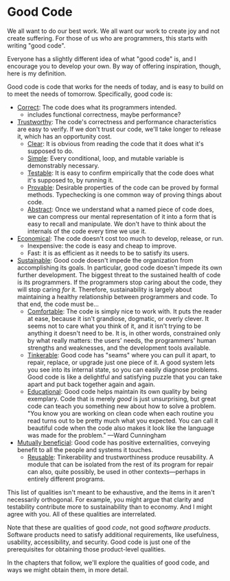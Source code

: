 # Good Code

We all want to do our best work. We all want our work to create joy and not create suffering. For those of us who are programmers, this starts with writing "good code".

Everyone has a slightly different idea of what "good code" is, and I encourage you to develop your own. By way of offering inspiration, though, here is my definition.

Good code is code that works for the needs of today, and is easy to build on to meet the needs of tomorrow. Specifically, good code is:

- [Correct](correctness.html): The code does what its programmers intended.
  - includes functional correctness, maybe performance?
- [Trustworthy](trustworthiness.html): The code's correctness and performance characteristics are easy to verify. If we don't trust our code, we'll take longer to release it, which has an opportunity cost.
    - [Clear](clarity.html): It is obvious from reading the code that it does what it's supposed to do.
    - [Simple](simplicity.html): Every conditional, loop, and mutable variable is demonstrably necessary.
    - [Testable](testability.html): It is easy to confirm empirically that the code does what it's supposed to, by running it.
    - [Provable](provability.html): Desirable properties of the code can be proved by formal methods. Typechecking is one common way of proving things about code.
    - [Abstract](abstraction.html): Once we understand what a named piece of code does, we can compress our mental representation of it into a form that is easy to recall and manipulate. We don't have to think about the internals of the code every time we use it.
- [Economical](economy.html): The code doesn't cost too much to develop, release, or run.
  - Inexpensive: the code is easy and cheap to improve.
  - Fast: it is as efficient as it needs to be to satisfy its users.
- [Sustainable](sustainability.html): Good code doesn't impede the organization from accomplishing its goals. In particular, good code doesn't impede its own further development. The biggest threat to the sustained health of code is its programmers. If the programmers stop caring about the code, they will stop caring _for_ it. Therefore, sustainability is largely about maintaining a healthy relationship between programmers and code. To that end, the code must be...
  - [Comfortable](comfort.html): The code is simply nice to work with. It puts the reader at ease, because it isn't grandiose, dogmatic, or overly clever. It seems not to care what you think of it, and it isn't trying to be anything it doesn't need to be. It is, in other words, constrained only by what really matters: the users' needs, the programmers' human strengths and weaknesses, and the development tools available.
  - [Tinkerable](repairability.html): Good code has "seams" where you can pull it apart, to repair, replace, or upgrade just one piece of it. A good system lets you see into its internal state, so you can easily diagnose problems. Good code is like a delightful and satisfying puzzle that you can take apart and put back together again and again.
  - [Educational](#): Good code helps maintain its own quality by being exemplary. Code that is merely _good_ is just unsurprising, but great code can teach you something new about how to solve a problem. "You know you are working on clean code when each routine you read turns out to be pretty much what you expected. You can call it beautiful code when the code also makes it look like the language was made for the problem." —Ward Cunningham
- [Mutually beneficial](mutual-benefit.html): Good code has positive externalities, conveying benefit to all the people and systems it touches.
  - [Reusable](reusability.html): Tinkerability and trustworthiness produce reusability. A module that can be isolated from the rest of its program for repair can also, quite possibly, be used in other contexts—perhaps in entirely different programs.

This list of qualities isn't meant to be exhaustive, and the items in it aren't necessarily orthogonal. For example, you might argue that clarity and testability contribute more to sustainability than to economy. And I might agree with you. All of these qualities are interrelated.

Note that these are qualities of good _code_, not good _software products_. Software products need to satisfy additional requirements, like usefulness, usability, accessibility, and security. Good code is just one of the prerequisites for obtaining those product-level qualities.

In the chapters that follow, we'll explore the qualities of good code, and ways we might obtain them, in more detail.